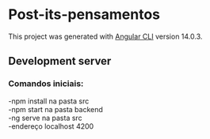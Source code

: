 # Post-its-pensamentos

This project was generated with [Angular CLI](https://github.com/angular/angular-cli) version 14.0.3.

## Development server

<h3>Comandos iniciais:</h3>
-npm install na pasta src
</br>
-npm start na pasta backend
</br>
-ng serve na pasta src
</br>
-endereço localhost 4200


